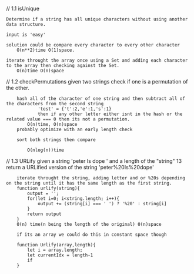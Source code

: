// 1.1
    isUnique

    Determine if a string has all unique characters without using another data structure.

    input is 'easy'

    solution could be compare every character to every other character 
        O(n**2)time O(1)space.

    iterate throught the array once using a Set and adding each character to the array then checking against the Set.
        O(n)time O(n)space

// 1.2
    checkPermutations
        given two strings check if one is a permutation of the other.

        hash all of the character of one string and then subtract all of the characters from the second string
                'test' = {'t':2,'e':1,'s':1}
                then if any other letter either isnt in the hash or the related value === 0 then its not a permutation.
            O(n)time, O(n)space
        probably optimize with an early length check

        sort both strings then compare

            O(nlog(n))time
// 1.3
    URLify
        given a string
            'peter Is dope    '
        and a length of the "string"
            13
        return a URLified version of the string
            'peter%20Is%20dope'

        iterate throught the string, adding letter and or %20s depending on the string until it has the same length as the first string.
        function urlify(string){
            output = '';
            for(let i=0; i<string.length; i++){
                output += (string[i] === ' ') ? '%20' : string[i]
            }
            return output
        }            
        0(n) time(n being the length of the original) 0(n)space

        if its an array we could do this in constant space though

        function Urlify(array,length){
            let i = array.length;
            let currentIdx = length-1
            if
        }